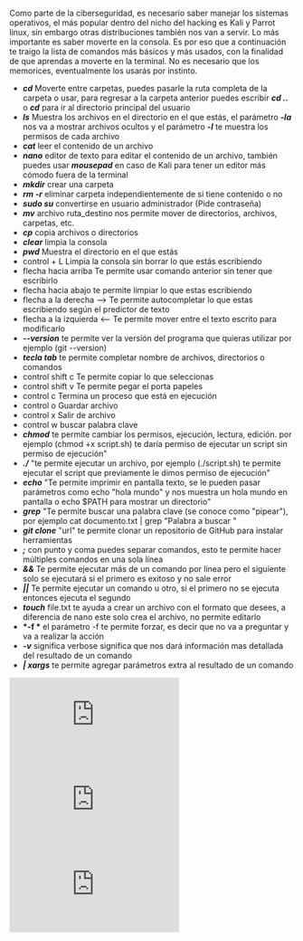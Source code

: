 Como parte de la ciberseguridad, es necesario saber manejar los sistemas operativos, el más popular dentro del nicho del hacking es Kali y Parrot linux, sin embargo otras distribuciones también nos van a servir. Lo más importante es saber moverte en la consola. Es por eso que a continuación te traigo la lista de comandos más básicos y más usados, con la finalidad de que aprendas a moverte en la terminal. No es necesario que los memorices, eventualmente los usarás por instinto.

- __*cd*__  Moverte entre carpetas, puedes pasarle la ruta completa de la carpeta o usar, para regresar a la carpeta anterior puedes escribir  __*cd ..*__ o  __*cd*__ para ir al directorio principal del usuario
- __*ls*__  Muestra los archivos en el directorio en el que estás, el parámetro  __*-la*__ nos va a mostrar archivos ocultos  y el parámetro __*-l*__ te muestra los permisos de cada archivo
- __*cat*__  leer el contenido de un archivo
- __*nano*__  editor de texto para editar el contenido de un archivo, también puedes usar  __*mousepad*__ en caso de Kali para tener un editor más cómodo fuera de la terminal
- __*mkdir*__  crear una carpeta
- __*rm -r*__ eliminar carpeta independientemente de si tiene contenido o no
- __*sudo su*__ convertirse en usuario administrador (Pide contraseña)
- __*mv*__  archivo ruta_destino  nos permite mover de directorios, archivos, carpetas, etc.
- __*cp*__  copia archivos o directorios
- __*clear*__  limpia la consola
- __*pwd*__  Muestra el directorio en el que estás
- control + L Limpia la consola sin borrar lo que estás escribiendo
- flecha hacia arriba Te permite usar comando anterior sin tener que escribirlo
- flecha hacia abajo te permite limpiar lo que estas escribiendo
- flecha a la derecha --> Te permite autocompletar lo que estas escribiendo según el predictor de texto
- flecha a la izquierda <-- Te permite mover entre el texto escrito para modificarlo
- __*--version*__ te permite ver la versión del programa que quieras utilizar por ejemplo (git --version)
-  __*tecla tab*__ te permite completar nombre de archivos, directorios o comandos
- control shift c Te permite copiar lo que seleccionas
- control shift v Te permite pegar el porta papeles
- control c Termina un proceso que está en ejecución
- control o Guardar archivo
- control x Salir de archivo
- control w buscar palabra clave
- __*chmod*__ te permite cambiar los permisos, ejecución, lectura, edición. por ejemplo (chmod +x script.sh) te daría permiso de ejecutar un script sin permiso de ejecución"
- __*./*__ "te permite ejecutar un archivo, por ejemplo (./script.sh) te permite ejecutar el script que previamente le dimos permiso de ejecución"
- __*echo*__  "Te permite imprimir en pantalla texto, se le pueden pasar parámetros como echo "hola mundo" y nos muestra un hola mundo en pantalla o echo $PATH para mostrar un directorio"
- __*grep*__  "Te permite buscar una palabra clave (se conoce como "pipear"), por ejemplo cat documento.txt | grep "Palabra a buscar "
- __*git clone*__  "url" te permite clonar un repositorio de GitHub para instalar herramientas 
- __*;*__  con punto y coma puedes separar comandos, esto te permite hacer múltiples comandos en una sola línea
- __*&&*__ Te permite ejecutar más de un comando por línea pero el siguiente solo se ejecutará si el primero es exitoso y no sale error
- __*||*__ Te permite ejecutar un comando u otro, si el primero no se ejecuta entonces ejecuta el segundo
- __*touch*__  file.txt te ayuda a crear un archivo con el formato que desees, a diferencia de nano este solo crea el archivo, no permite editarlo
- __*-f *__ el parámetro -f te permite forzar, es decir que no va a preguntar y va a realizar la acción
- __*-v*__  significa verbose significa que nos dará información mas detallada del resultado de un comando
- __*| xargs*__  te permite agregar parámetros extra al resultado de un comando


![Permisos en Linux](https://github.com/ZLCube/CPTS/blob/main/CPTS/Permisos%20en%20Linux.md)
![Rutas y descriptores](https://github.com/ZLCube/CPTS/blob/main/CPTS/Rutas%20y%20descriptores.md)
![Herramientas básicas y escaneo de servicios](https://github.com/ZLCube/CPTS/blob/main/CPTS/Herramientas%20b%C3%A1sicas%20y%20escaneo%20de%20servicios.md)

